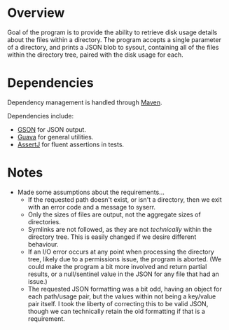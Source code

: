 # Overview

Goal of the program is to provide the ability to retrieve disk usage details about the files within a directory.
The program accepts a single parameter of a directory, and prints a JSON blob to sysout, containing all of the files 
within the directory tree, paired with the disk usage for each.

# Dependencies

Dependency management is handled through [Maven](https://maven.apache.org/).

Dependencies include:
  * [GSON](https://github.com/google/gson) for JSON output.
  * [Guava](https://github.com/google/guava) for general utilities.
  * [AssertJ](http://joel-costigliola.github.io/assertj/) for fluent assertions in tests.
  
# Notes

* Made some assumptions about the requirements...
	* If the requested path doesn't exist, or isn't a directory, then we exit with an error code and a message to syserr.
	* Only the sizes of files are output, not the aggregate sizes of directories.
	* Symlinks are not followed, as they are not _technically_ within the directory tree.  This is easily changed if we desire different behaviour.
	* If an I/O error occurs at any point when processing the directory tree, likely due to a permissions issue, the program is aborted. (We could make the program a bit more involved and return partial results, or a null/sentinel value in the JSON for any file that had an issue.)
	* The requested JSON formatting was a bit odd, having an object for each path/usage pair, but the values within not being a key/value pair itself.  I took the liberty of correcting this to be valid JSON, though we can technically retain the old formatting if that is a requirement.